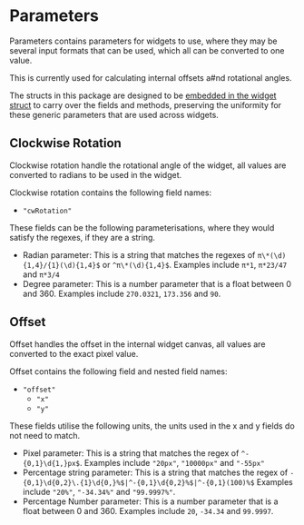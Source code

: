 # Parameters

Parameters contains parameters for widgets to use, where they may
be several input formats that can be used, which all can be converted to one value.

This is currently used for calculating internal offsets a#nd rotational angles.

The structs in this package are designed to be [embedded in the widget struct](https://gobyexample.com/struct-embedding)
to carry over the fields and methods, preserving the uniformity for these
generic parameters that are used across widgets.

## Clockwise Rotation

Clockwise rotation handle the rotational angle of
the widget, all values are converted to radians to
be used in the widget.

Clockwise rotation contains the following field names:

- `"cwRotation"`

These fields can be the following parameterisations,
where they would satisfy the regexes, if they are a string.

- Radian parameter: This is a string that matches the regexes of `π\*(\d){1,4}/{1}(\d){1,4}$` or
`^π\*(\d){1,4}$`. Examples include `π*1`, `π*23/47` and `π*3/4`
- Degree parameter: This is a number parameter that is a float between 0 and 360.
Examples include `270.0321`, `173.356` and `90`.

## Offset

Offset handles the offset in the internal widget canvas,
all values are converted to the exact pixel value.

Offset contains the following field and nested field names:

- `"offset"`
  - `"x"`
  - `"y"`

These fields utilise the following units, the units
used in the x and y fields do not need to match.

- Pixel parameter: This is a string that matches the regex of `^-{0,1}\d{1,}px$`.
Examples include `"20px"`, `"10000px"` and `"-55px"`
- Percentage string parameter: This is a string that matches the regex of
`-{0,1}\d{0,2}\.{1}\d{0,}%$|^-{0,1}\d{0,2}%$|^-{0,1}(100)%$`
Examples include `"20%"`, `"-34.34%"` and `"99.9997%"`.
- Percentage Number parameter: This is a number parameter that is a float between 0 and 360.
Examples include `20`, `-34.34` and `99.9997`.
